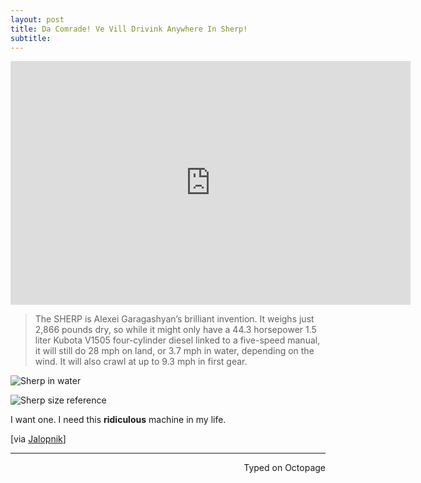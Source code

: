 ```yaml
---
layout: post
title: Da Comrade! Ve Vill Drivink Anywhere In Sherp!
subtitle:
---
```


<div class="video-container"><iframe title="YouTube video player" class="youtube-player" type="text/html"
width="640" height="390" src="http://www.youtube.com/embed/3j7n00Xx38o"
frameborder="0" allowFullScreen></iframe></div>

> The SHERP is Alexei Garagashyan’s brilliant invention. It weighs just 2,866 pounds dry, so while it might only have a 44.3 horsepower 1.5 liter Kubota V1505 four-cylinder diesel linked to a five-speed manual, it will still do 28 mph on land, or 3.7 mph in water, depending on the wind. It will also crawl at up to 9.3 mph in first gear.

![Sherp in water](http://imgur.com/aLvojeA.jpg)

![Sherp size reference](http://imgur.com/DATCqk3.jpg)

I want one. I need this **ridiculous** machine in my life. 

[via [Jalopnik](http://truckyeah.jalopnik.com/the-russians-make-the-best-truck-in-the-universe-for-5-1758030433)]

 ---
<p align="right">Typed on Octopage</p> 